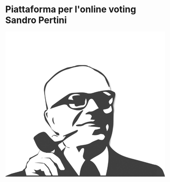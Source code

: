 # Piattaforma per l'online voting Sandro Pertini
![alt text](https://github.com/jacopoesposito/EVoting-TW/blob/master/static/images/logo.png)
